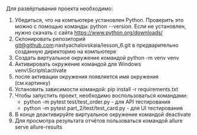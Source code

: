 Для развёртывания проекта необходимо:

1) Убедиться, что на компьютере установлен Python. Проверить это можно с помощью команды: python --version. Если не установлен, нужно скачать с сайта https://www.python.org/downloads/
2) Склонировать репозиторий git@github.com:nastyachalovskaia/lesson_6.git в предварительно созданную директорию на компьютере
3) Создать виртуальное окружение командой python -m venv venv
4) Активировать окружение командой для Windows venv\Scripts\activate
5) после активации окружения появляется имя окружения (см.картинку)
6) Установить зависимости командой: pip install -r requirements.txt
7) Чтобы запустить проект, необходимо воспользоваться командами: 
    - python -m pytest test/test_order.py - для API тестирования
    -  python -m pytest part_2/test/test_card.py - для UI тестирования
8) В конце деактивируйте виртуальное окружение командой deactivate
9) Для просмотра результата отчётов пользоваться командой allure serve allure-results